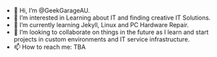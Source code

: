 - 👋 Hi, I’m @GeekGarageAU.
- 👀 I’m interested in Learning about IT and finding creative IT Solutions.
- 🌱 I’m currently learning Jekyll, Linux and PC Hardware Repair.
- 💞️ I’m looking to collaborate on things in the future as I learn and start projects in custom environments and IT service infrastructure.
- 📫 How to reach me: TBA

<!---
GeekGarageAU/GeekGarageAU is a ✨ special ✨ repository because its `README.md` (this file) appears on your GitHub profile.
You can click the Preview link to take a look at your changes.
--->
